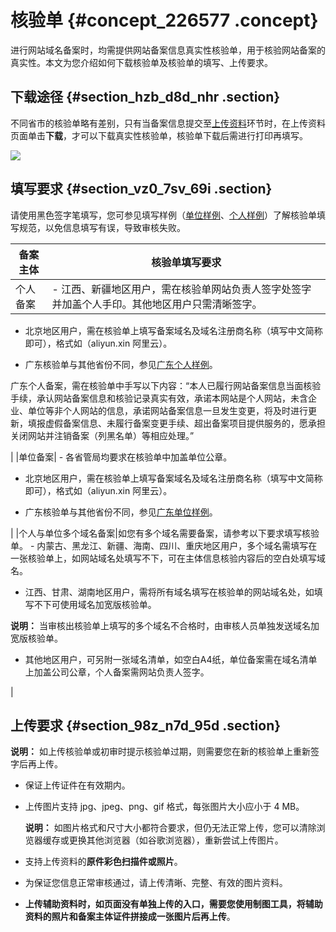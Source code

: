 # 核验单 {#concept_226577 .concept}

进行网站域名备案时，均需提供网站备案信息真实性核验单，用于核验网站备案的真实性。本文为您介绍如何下载核验单及核验单的填写、上传要求。

## 下载途径 {#section_hzb_d8d_nhr .section}

不同省市的核验单略有差别，只有当备案信息提交至[上传资料](../cn.zh-CN/ICP备案流程（PC端）/上传资料.md#)环节时，在上传资料页面单击**下载**，才可以下载真实性核验单，核验单下载后需进行打印再填写。

![](http://static-aliyun-doc.oss-cn-hangzhou.aliyuncs.com/assets/img/190014/155711027846282_zh-CN.png)

## 填写要求 {#section_vz0_7sv_69i .section}

请使用黑色签字笔填写，您可参见填写样例（[单位样例](http://gtms02.alicdn.com/tps/i2/TB1f.iSJVXXXXXkXFXX6HFAMXXX-1240-1980.jpg)、[个人样例](http://gtms03.alicdn.com/tps/i3/TB11nCSJVXXXXcIXpXXBkJCMXXX-1240-1993.jpg)）了解核验单填写规范，以免信息填写有误，导致审核失败。

|备案主体|核验单填写要求|
|----|-------|
|个人备案| -   江西、新疆地区用户，需在核验单网站负责人签字处签字并加盖个人手印。其他地区用户只需清晰签字。
-   北京地区用户，需在核验单上填写备案域名及域名注册商名称（填写中文简称即可），格式如（aliyun.xin 阿里云）。

-   广东核验单与其他省份不同，参见[广东个人样例](http://gtms01.alicdn.com/tps/i1/TB1hY54JVXXXXc6XXXX9vlzMXXX-1240-1974.jpg)。

广东个人备案，需在核验单中手写以下内容：“本人已履行网站备案信息当面核验手续，承认网站备案信息和核验记录真实有效，承诺本网站是个人网站，未含企业、单位等非个人网站的信息，承诺网站备案信息一旦发生变更，将及时进行更新，填报虚假备案信息、未履行备案变更手续、超出备案项目提供服务的，愿承担关闭网站并注销备案（列黑名单）等相应处理。”


 |
|单位备案| -   各省管局均要求在核验单中加盖单位公章。
-   北京地区用户，需在核验单上填写备案域名及域名注册商名称（填写中文简称即可），格式如（aliyun.xin 阿里云）。

-   广东核验单与其他省份不同，参见[广东单位样例](http://gtms04.alicdn.com/tps/i4/TB1OyC0JVXXXXaaXpXXA9lwMXXX-1240-1958.jpg)。

 |
|个人与单位多个域名备案|如您有多个域名需要备案，请参考以下要求填写核验单。 -   内蒙古、黑龙江、新疆、海南、四川、重庆地区用户，多个域名需填写在一张核验单上，如网站域名处填写不下，可在主体信息核验内容后的空白处填写域名。
-   江西、甘肃、湖南地区用户，需将所有域名填写在核验单的网站域名处，如填写不下可使用域名加宽版核验单。

**说明：** 当审核出核验单上填写的多个域名不合格时，由审核人员单独发送域名加宽版核验单。

-   其他地区用户，可另附一张域名清单，如空白A4纸，单位备案需在域名清单上加盖公司公章，个人备案需网站负责人签字。

 |

## 上传要求 {#section_98z_n7d_95d .section}

**说明：** 如上传核验单或初审时提示核验单过期，则需要您在新的核验单上重新签字后再上传。

-   保证上传证件在有效期内。
-   上传图片支持 jpg、jpeg、png、gif 格式，每张图片大小应小于 4 MB。

    **说明：** 如图片格式和尺寸大小都符合要求，但仍无法正常上传，您可以清除浏览器缓存或更换其他浏览器（如谷歌浏览器），重新尝试上传图片。

-   支持上传资料的**原件彩色扫描件或照片**。
-   为保证您信息正常审核通过，请上传清晰、完整、有效的图片资料。
-   **上传辅助资料时，如页面没有单独上传的入口，需要您使用制图工具，将辅助资料的照片和备案主体证件拼接成一张图片后再上传**。


